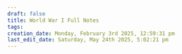 ```yaml
---
draft: false
title: World War I Full Notes
tags:
creation_date: Monday, February 3rd 2025, 12:59:31 pm
last_edit_date: Saturday, May 24th 2025, 5:02:21 pm
---
```

